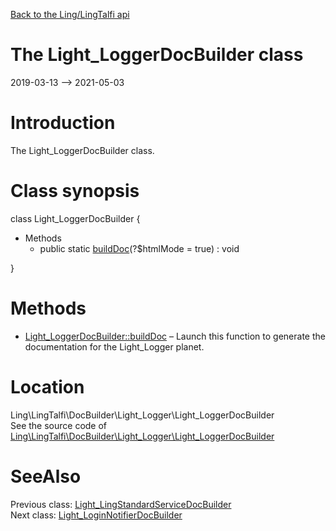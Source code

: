 [Back to the Ling/LingTalfi api](https://github.com/lingtalfi/LingTalfi/blob/master/doc/api/Ling/LingTalfi.md)



The Light_LoggerDocBuilder class
================
2019-03-13 --> 2021-05-03






Introduction
============

The Light_LoggerDocBuilder class.



Class synopsis
==============


class <span class="pl-k">Light_LoggerDocBuilder</span>  {

- Methods
    - public static [buildDoc](https://github.com/lingtalfi/LingTalfi/blob/master/doc/api/Ling/LingTalfi/DocBuilder/Light_Logger/Light_LoggerDocBuilder/buildDoc.md)(?$htmlMode = true) : void

}






Methods
==============

- [Light_LoggerDocBuilder::buildDoc](https://github.com/lingtalfi/LingTalfi/blob/master/doc/api/Ling/LingTalfi/DocBuilder/Light_Logger/Light_LoggerDocBuilder/buildDoc.md) &ndash; Launch this function to generate the documentation for the Light_Logger planet.





Location
=============
Ling\LingTalfi\DocBuilder\Light_Logger\Light_LoggerDocBuilder<br>
See the source code of [Ling\LingTalfi\DocBuilder\Light_Logger\Light_LoggerDocBuilder](https://github.com/lingtalfi/LingTalfi/blob/master/DocBuilder/Light_Logger/Light_LoggerDocBuilder.php)



SeeAlso
==============
Previous class: [Light_LingStandardServiceDocBuilder](https://github.com/lingtalfi/LingTalfi/blob/master/doc/api/Ling/LingTalfi/DocBuilder/Light_LingStandardService/Light_LingStandardServiceDocBuilder.md)<br>Next class: [Light_LoginNotifierDocBuilder](https://github.com/lingtalfi/LingTalfi/blob/master/doc/api/Ling/LingTalfi/DocBuilder/Light_LoginNotifier/Light_LoginNotifierDocBuilder.md)<br>
